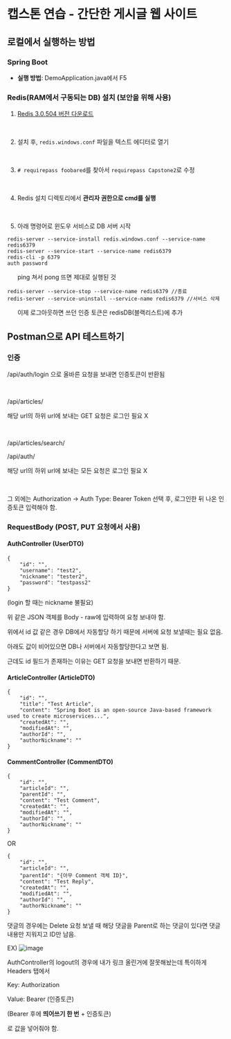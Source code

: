 # 캡스톤 연습 - 간단한 게시글 웹 사이트

## 로컬에서 실행하는 방법

### Spring Boot
- **실행 방법**: DemoApplication.java에서 F5

### Redis(RAM에서 구동되는 DB) 설치 (보안을 위해 사용)
1. [Redis 3.0.504 버전 다운로드](https://github.com/MSOpenTech/redis/releases)

<br>

2. 설치 후, `redis.windows.conf` 파일을 텍스트 에디터로 열기

<br>

3. `# requirepass foobared`를 찾아서 `requirepass Capstone2`로 수정

<br>

4. Redis 설치 디렉토리에서 **관리자 권한으로 cmd를 실행**

<br>

5. 아래 명령어로 윈도우 서비스로 DB 서버 시작
```
redis-server --service-install redis.windows.conf --service-name redis6379
redis-server --service-start --service-name redis6379
redis-cli -p 6379
auth password
```
&nbsp;&nbsp;&nbsp;&nbsp;&nbsp;&nbsp;ping 쳐서 pong 뜨면 제대로 실행된 것
```
redis-server --service-stop --service-name redis6379 //종료
redis-server --service-uninstall --service-name redis6379 //서비스 삭제
```

&nbsp;&nbsp;&nbsp;&nbsp;&nbsp;&nbsp;이제 로그아웃하면 쓰던 인증 토큰은 redisDB(블랙리스트)에 추가

## Postman으로 API 테스트하기

### 인증
/api/auth/login 으로 올바른 요청을 보내면 인증토큰이 반환됨

<br>

/api/articles/

해당 url의 하위 url에 보내는 GET 요청은 로그인 필요 X

<br>

/api/articles/search/

/api/auth/

해당 url의 하위 url에 보내는 모든 요청은 로그인 필요 X

<br>

그 외에는 Authorization -> Auth Type: Bearer Token 선택 후, 로그인한 뒤 나온 인증토큰 입력해야 함.

### RequestBody (POST, PUT 요청에서 사용)
#### AuthController (UserDTO)
```
{
    "id": "",
    "username": "test2",
    "nickname": "tester2",
    "password": "testpass2"
}
```
(login 할 때는 nickname 불필요)

위 같은 JSON 객체를 Body - raw에 입력하여 요청 보내야 함.

위에서 id 값 같은 경우 DB에서 자동할당 하기 때문에 서버에 요청 보낼때는 필요 없음.

아래도 값이 비어있으면 DB나 서버에서 자동할당한다고 보면 됨.

근데도 id 필드가 존재하는 이유는 GET 요청을 보내면 반환하기 때문.

#### ArticleController (ArticleDTO)
```
{
    "id": "",
    "title": "Test Article",
    "content": "Spring Boot is an open-source Java-based framework used to create microservices...",
    "createdAt": "",
    "modifiedAt": "",
    "authorId": "",
    "authorNickname": ""
}
```

#### CommentController (CommentDTO)
```
{
    "id": "",
    "articleId": "",
    "parentId": "",
    "content": "Test Comment",
    "createdAt": "",
    "modifiedAt": "",
    "authorId": "",
    "authorNickname": ""
}
```
OR
```
{
    "id": "",
    "articleId": "",
    "parentId": "{아무 Comment 객체 ID}",
    "content": "Test Reply",
    "createdAt": "",
    "modifiedAt": "",
    "authorId": "",
    "authorNickname": ""
}
```

댓글의 경우에는 Delete 요청 보낼 때 해당 댓글을 Parent로 하는 댓글이 있다면 댓글 내용만 지워지고 ID만 남음.

EX)
![image](https://github.com/user-attachments/assets/5cb86707-9695-4ed5-af71-6d82eccc7e00)


AuthController의 logout의 경우에 내가 링크 올린거에 잘못해놨는데 특이하게 Headers 탭에서

Key: Authorization

Value: Bearer (인증토큰)

(Bearer 후에 **띄어쓰기 한 번** + 인증토큰)

로 값을 넣어줘야 함.
